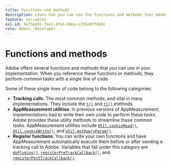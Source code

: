 ```yaml
---
title: Functions and methods
description: Learn how you can use the functions and methods that Adobe offers in your implementation.
feature: Variables
exl-id: 9ef5bd92-fae1-4fe4-90ea-c735e8ff4b9c
role: Admin, Developer
---
```

# Functions and methods

Adobe offers several functions and methods that you can use in your implementation. When you reference these functions or methods, they perform common tasks with a single line of code.

Some of these single lines of code belong to the following categories:

* **Tracking calls**: The most common methods, and vital in many implementations. They include the [`t()`](t-method.md) and [`tl()`](tl-method.md) methods.
* **AppMeasurement utilities**: In previous versions of AppMeasurement, implementations had to write their own code to perform these tasks. Adobe provides these utility methods to streamline these common tasks. AppMeasurement utilities include [`Util.cookieRead()`](util-cookieread.md), [`Util.cookieWrite()`](util-cookiewrite.md), and [`Util.getQueryParam()`](util-getqueryparam.md).
* **Register functions**: You can write your own functions and have AppMeasurement automatically execute them before or after sending a tracking call to Adobe. Variables that fall under this category are [`doPlugins()`](doplugins.md), [`registerPreTrackCallback()`](registerpretrackcallback.md), and [`registerPostTrackCallback()`](registerposttrackcallback.md).
